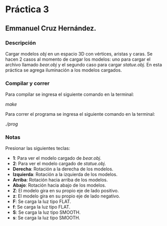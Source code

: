 # Práctica 3
## Emmanuel Cruz Hernández.

### Descripción
Cargar modelos _obj_ en un espacio 3D con vértices, aristas y caras. Se hacen 2 casos al momento de cargar los modelos: uno para cargar el archivo llamado _bear.obj_ y el segundo caso para cargar _statue.obj_. En esta práctica se agrega iluminación a los modelos cargados.

### Compilar y correr
Para compilar se ingresa el siguiente comando en la terminal:

_make_

Para correr el programa se ingresa el siguiente comando en la terminal:

_./prog_

### Notas
Presionar las siguientes teclas:
* **1**: Para ver el modelo cargado de _bear.obj_.
* **2**: Para ver el modelo cargado de _statue.obj_.
* **Derecha**: Rotación a la derecha de los modelos.
* **Izquierda**: Rotación a la izquierda de los modelos.
* **Arriba**: Rotación hacia arriba de los modelos.
* **Abajo**: Rotación hacia abajo de los modelos.
* **Z**: El modelo gira en su propio eje de lado positivo.
* **z**: El modelo gira en su propio eje de lado negativo.
* **F**: Se carga la luz tipo FLAT.
* **f**: Se carga la luz tipo FLAT.
* **S**: Se carga la luz tipo SMOOTH.
* **s**: Se carga la luz tipo SMOOTH.
